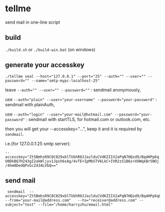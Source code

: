 # tellme
send mail in one-line script

## build
`./build.sh` or `./build-win.bat` (on windows)

## generate your accesskey
```
./tellme seal --host="127.0.0.1" --port="25" --auth="" --user="" --password="" --name="smtp-mypc-localhost-25"
```

 leave `--auth="" --user="" --password=""` : sendmail anonymously, 

 use `--auth="plain" --user="your-username" --password="your-password"` : sendmail with plainAuth,

 use `--auth="login" --user="your-mail@hotmail.com" --password="your-password"` : sendmail with startTLS, for hotmail.com or outlook.com, etc.

 then you will get your --accesskey="...", keep it and it is required by `sendmail`.

 i.e.(for 127.0.0.1:25 smtp server):

  `--accesskey="Zt5BmhsR9C8C029xblTUkhR0JJazlduCVdKZIIX2aPqN7HQzd9/Bq4HPp6qU0DkBQ7H243gI2akWljyv1Jpsh6sAg/4vTE+IpMbSTV6LkC+IVR2zS1B6z+XOWqkBrSNOj/4hm0DedQPxGcZ434LVbQ=="`
	

## send mail
```
 sendmail  --accesskey="Zt5BmhsR9C8C029xblTUkhR0JJazlduCVdKZIIX2aPqN7HQzd9/Bq4HPp6qU0DkBQ7H243gI2akWljyv1Jpsh6sAg/4vTE+IpMbSTV6LkC+IVR2zS1B6z+XOWqkBrSNOj/4hm0DedQPxGcZ434LVbQ==" --from="your-mail@address.com"   --to="receiver@address.com" --subject="test" --file="/home/harryzhu/email.html"
```
